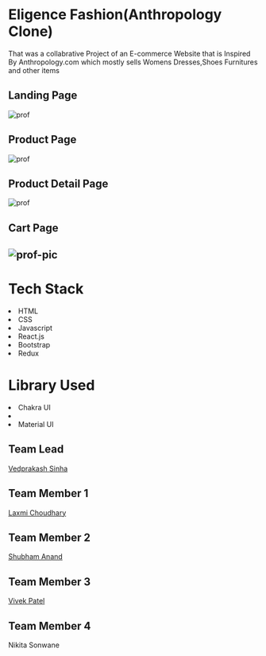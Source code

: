 <h1>Eligence Fashion(Anthropology Clone)</h1>
<p>That was a collabrative Project of an E-commerce Website that is Inspired By Anthropology.com which mostly sells Womens Dresses,Shoes Furnitures and other items </p>
<h2>Landing Page</h2>
<img src="https://i.imgur.com/31NZFeg.png" alt="prof"/>
<h2>Product Page</h2>
<img src="https://i.imgur.com/91sVLS1.png" alt="prof"/>
<h2>Product Detail Page </h2>
<img src="https://i.imgur.com/SskthHT.png" alt="prof"/>
<h2>Cart Page<h2>
 <img src="https://i.imgur.com/DWXgl7G.jpg" alt="prof-pic"/>
<h1>Tech Stack</h1>
<li>HTML</li><li>CSS</li><li>Javascript</li><li>React.js</li><li>Bootstrap</li><li>Redux</>
<h1>Library Used</h1>
<li>Chakra UI<li>
<li>Material UI</>
 
 <h2>Team Lead</h2>  <a href="https://github.com/Vedprakas987">Vedprakash Sinha</a>
  <h2>Team Member 1</h2>   <a href="https://github.com/laxmichoudhari">Laxmi Choudhary</a>
 <h2>Team  Member 2</h2>   <a href="https://github.com/Shubhand17">Shubham Anand</a>
 <h2>Team Member 3</h2>    <a href="https://github.com/svivekpatel">Vivek Patel</a>
  <h2>Team Member 4</h2><p>Nikita Sonwane</p>

 


